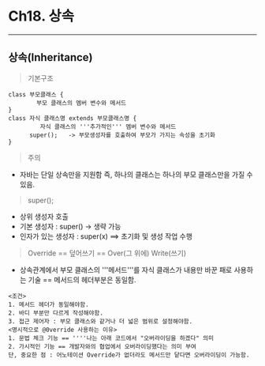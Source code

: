 # Ch18. 상속
---
상속(Inheritance)
---
> 기본구조<br>
```
class 부모클래스 {
		부모 클래스의 멤버 변수와 메서드
}
class 자식 클래스명 extends 부모클래스명 {
		 자식 클래스의 '''추가적인''' 멤버 변수와 메서드
      super();   -> 부모생성자를 호출하여 부모가 가지는 속성을 초기화
}
```
> 주의<br>
- 자바는 단일 상속만을 지원함
		즉, 하나의 클래스는 하나의 부모 클래스만을 가질 수 있음.
> super();<br>
- 상위 생성자 호출
- 기본 생성자 : super()  -> 생략 가능
- 인자가 있는 생성자 : super(x)
    ==> 초기화 및 생성 작업 수행
> Override  == 덮어쓰기 == Over(그 위에) Write(쓰기)<br>
- 상속관계에서 부모 클래스의 '''메서드'''를 자식 클래스가 내용만 바꾼 패로 사용하는 기술
  == 메서드의 헤더부분은 동일함.
```
<조건>
1. 메서드 헤더가 동일해야함.
2. 바디 부분만 다르게 작성해야함.
3. 접근 제어자 : 부모 클래스와 같거나 더 넓은 범위로 설정해야함.
<명시적으로 @0verride 사용하는 이유>
1. 문법 체크 기능 == ''''나는 아래 코드에서 "오버라이딩을 하겠다" 의미
2. 가시적인 기능 == 개발자와의 협업에서 오버라이딩했다는 의미 부여
단, 중요한 점 : 어노테이션 Override가 없더라도 메서드만 닽다면 오버라이딩이 가능함.
```
